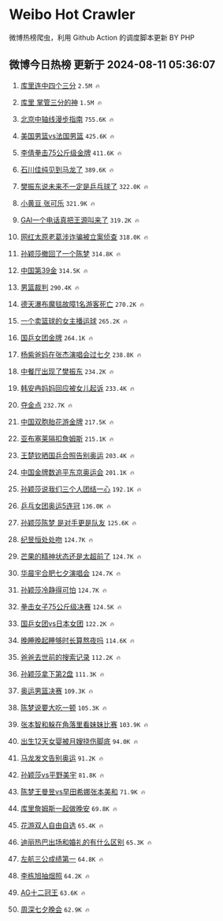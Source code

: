 # Weibo Hot Crawler 



微博热榜爬虫，利用 Github Action 的调度脚本更新 BY PHP 


## 微博今日热榜 更新于 2024-08-11 05:36:07 
1. [库里连中四个三分](https://s.weibo.com/weibo?q=%E5%BA%93%E9%87%8C%E8%BF%9E%E4%B8%AD%E5%9B%9B%E4%B8%AA%E4%B8%89%E5%88%86&t=31&band_rank=1&Refer=top) `2.5M 🔥` 

1. [库里 掌管三分的神](https://s.weibo.com/weibo?q=%E5%BA%93%E9%87%8C%20%E6%8E%8C%E7%AE%A1%E4%B8%89%E5%88%86%E7%9A%84%E7%A5%9E&t=31&band_rank=2&Refer=top) `1.5M 🔥` 

1. [北京中轴线漫步指南](https://s.weibo.com/weibo?q=%23%E5%8C%97%E4%BA%AC%E4%B8%AD%E8%BD%B4%E7%BA%BF%E6%BC%AB%E6%AD%A5%E6%8C%87%E5%8D%97%23&t=31&band_rank=3&Refer=top) `755.6K 🔥` 

1. [美国男篮vs法国男篮](https://s.weibo.com/weibo?q=%23%E7%BE%8E%E5%9B%BD%E7%94%B7%E7%AF%AEvs%E6%B3%95%E5%9B%BD%E7%94%B7%E7%AF%AE%23&t=31&band_rank=4&Refer=top) `425.6K 🔥` 

1. [李倩拳击75公斤级金牌](https://s.weibo.com/weibo?q=%23%E6%9D%8E%E5%80%A9%E6%8B%B3%E5%87%BB75%E5%85%AC%E6%96%A4%E7%BA%A7%E9%87%91%E7%89%8C%23&t=31&band_rank=5&Refer=top) `411.6K 🔥` 

1. [石川佳纯见到马龙了](https://s.weibo.com/weibo?q=%23%E7%9F%B3%E5%B7%9D%E4%BD%B3%E7%BA%AF%E8%A7%81%E5%88%B0%E9%A9%AC%E9%BE%99%E4%BA%86%23&t=31&band_rank=6&Refer=top) `389.6K 🔥` 

1. [樊振东说未来不一定是乒乓球了](https://s.weibo.com/weibo?q=%23%E6%A8%8A%E6%8C%AF%E4%B8%9C%E8%AF%B4%E6%9C%AA%E6%9D%A5%E4%B8%8D%E4%B8%80%E5%AE%9A%E6%98%AF%E4%B9%92%E4%B9%93%E7%90%83%E4%BA%86%23&t=31&band_rank=7&Refer=top) `322.0K 🔥` 

1. [小黄豆 张可乐](https://s.weibo.com/weibo?q=%E5%B0%8F%E9%BB%84%E8%B1%86%20%E5%BC%A0%E5%8F%AF%E4%B9%90&t=31&band_rank=8&Refer=top) `321.9K 🔥` 

1. [GAI一个电话真把王源叫来了](https://s.weibo.com/weibo?q=%23GAI%E4%B8%80%E4%B8%AA%E7%94%B5%E8%AF%9D%E7%9C%9F%E6%8A%8A%E7%8E%8B%E6%BA%90%E5%8F%AB%E6%9D%A5%E4%BA%86%23&t=31&band_rank=9&Refer=top) `319.2K 🔥` 

1. [网红太原老葛涉诈骗被立案侦查](https://s.weibo.com/weibo?q=%23%E7%BD%91%E7%BA%A2%E5%A4%AA%E5%8E%9F%E8%80%81%E8%91%9B%E6%B6%89%E8%AF%88%E9%AA%97%E8%A2%AB%E7%AB%8B%E6%A1%88%E4%BE%A6%E6%9F%A5%23&t=31&band_rank=10&Refer=top) `318.0K 🔥` 

1. [孙颖莎撤回了一个陈梦](https://s.weibo.com/weibo?q=%23%E5%AD%99%E9%A2%96%E8%8E%8E%E6%92%A4%E5%9B%9E%E4%BA%86%E4%B8%80%E4%B8%AA%E9%99%88%E6%A2%A6%23&t=31&band_rank=11&Refer=top) `314.8K 🔥` 

1. [中国第39金](https://s.weibo.com/weibo?q=%E4%B8%AD%E5%9B%BD%E7%AC%AC39%E9%87%91&t=31&band_rank=12&Refer=top) `314.5K 🔥` 

1. [男篮裁判](https://s.weibo.com/weibo?q=%E7%94%B7%E7%AF%AE%E8%A3%81%E5%88%A4&t=31&band_rank=13&Refer=top) `290.4K 🔥` 

1. [德天瀑布魔毯故障1名游客死亡](https://s.weibo.com/weibo?q=%23%E5%BE%B7%E5%A4%A9%E7%80%91%E5%B8%83%E9%AD%94%E6%AF%AF%E6%95%85%E9%9A%9C1%E5%90%8D%E6%B8%B8%E5%AE%A2%E6%AD%BB%E4%BA%A1%23&t=31&band_rank=14&Refer=top) `270.2K 🔥` 

1. [一个卖篮球的女主播运球](https://s.weibo.com/weibo?q=%E4%B8%80%E4%B8%AA%E5%8D%96%E7%AF%AE%E7%90%83%E7%9A%84%E5%A5%B3%E4%B8%BB%E6%92%AD%E8%BF%90%E7%90%83&t=31&band_rank=15&Refer=top) `265.2K 🔥` 

1. [国乒女团金牌](https://s.weibo.com/weibo?q=%23%E5%9B%BD%E4%B9%92%E5%A5%B3%E5%9B%A2%E9%87%91%E7%89%8C%23&t=31&band_rank=16&Refer=top) `264.1K 🔥` 

1. [杨紫爸妈在张杰演唱会过七夕](https://s.weibo.com/weibo?q=%23%E6%9D%A8%E7%B4%AB%E7%88%B8%E5%A6%88%E5%9C%A8%E5%BC%A0%E6%9D%B0%E6%BC%94%E5%94%B1%E4%BC%9A%E8%BF%87%E4%B8%83%E5%A4%95%23&t=31&band_rank=17&Refer=top) `238.8K 🔥` 

1. [中餐厅出现了樊振东](https://s.weibo.com/weibo?q=%E4%B8%AD%E9%A4%90%E5%8E%85%E5%87%BA%E7%8E%B0%E4%BA%86%E6%A8%8A%E6%8C%AF%E4%B8%9C&t=31&band_rank=18&Refer=top) `234.2K 🔥` 

1. [韩安冉妈妈回应被女儿起诉](https://s.weibo.com/weibo?q=%23%E9%9F%A9%E5%AE%89%E5%86%89%E5%A6%88%E5%A6%88%E5%9B%9E%E5%BA%94%E8%A2%AB%E5%A5%B3%E5%84%BF%E8%B5%B7%E8%AF%89%23&t=31&band_rank=19&Refer=top) `233.4K 🔥` 

1. [夺金点](https://s.weibo.com/weibo?q=%E5%A4%BA%E9%87%91%E7%82%B9&t=31&band_rank=20&Refer=top) `232.7K 🔥` 

1. [中国双胞胎花游金牌](https://s.weibo.com/weibo?q=%23%E4%B8%AD%E5%9B%BD%E5%8F%8C%E8%83%9E%E8%83%8E%E8%8A%B1%E6%B8%B8%E9%87%91%E7%89%8C%23&t=31&band_rank=21&Refer=top) `217.5K 🔥` 

1. [亚布塞莱隔扣詹姆斯](https://s.weibo.com/weibo?q=%23%E4%BA%9A%E5%B8%83%E5%A1%9E%E8%8E%B1%E9%9A%94%E6%89%A3%E8%A9%B9%E5%A7%86%E6%96%AF%23&t=31&band_rank=22&Refer=top) `215.1K 🔥` 

1. [王楚钦晒国乒合照告别奥运](https://s.weibo.com/weibo?q=%23%E7%8E%8B%E6%A5%9A%E9%92%A6%E6%99%92%E5%9B%BD%E4%B9%92%E5%90%88%E7%85%A7%E5%91%8A%E5%88%AB%E5%A5%A5%E8%BF%90%23&t=31&band_rank=23&Refer=top) `203.4K 🔥` 

1. [中国金牌数追平东京奥运会](https://s.weibo.com/weibo?q=%23%E4%B8%AD%E5%9B%BD%E9%87%91%E7%89%8C%E6%95%B0%E8%BF%BD%E5%B9%B3%E4%B8%9C%E4%BA%AC%E5%A5%A5%E8%BF%90%E4%BC%9A%23&t=31&band_rank=24&Refer=top) `201.1K 🔥` 

1. [孙颖莎说我们三个人团结一心](https://s.weibo.com/weibo?q=%23%E5%AD%99%E9%A2%96%E8%8E%8E%E8%AF%B4%E6%88%91%E4%BB%AC%E4%B8%89%E4%B8%AA%E4%BA%BA%E5%9B%A2%E7%BB%93%E4%B8%80%E5%BF%83%23&t=31&band_rank=25&Refer=top) `192.1K 🔥` 

1. [乒乓女团奥运5连冠](https://s.weibo.com/weibo?q=%23%E4%B9%92%E4%B9%93%E5%A5%B3%E5%9B%A2%E5%A5%A5%E8%BF%905%E8%BF%9E%E5%86%A0%23&t=31&band_rank=26&Refer=top) `136.0K 🔥` 

1. [孙颖莎陈梦 是对手更是队友](https://s.weibo.com/weibo?q=%E5%AD%99%E9%A2%96%E8%8E%8E%E9%99%88%E6%A2%A6%20%E6%98%AF%E5%AF%B9%E6%89%8B%E6%9B%B4%E6%98%AF%E9%98%9F%E5%8F%8B&t=31&band_rank=27&Refer=top) `125.6K 🔥` 

1. [纪昱恒处处吻](https://s.weibo.com/weibo?q=%E7%BA%AA%E6%98%B1%E6%81%92%E5%A4%84%E5%A4%84%E5%90%BB&t=31&band_rank=28&Refer=top) `124.7K 🔥` 

1. [芒果的精神状态还是太超前了](https://s.weibo.com/weibo?q=%E8%8A%92%E6%9E%9C%E7%9A%84%E7%B2%BE%E7%A5%9E%E7%8A%B6%E6%80%81%E8%BF%98%E6%98%AF%E5%A4%AA%E8%B6%85%E5%89%8D%E4%BA%86&t=31&band_rank=29&Refer=top) `124.7K 🔥` 

1. [华晨宇合肥七夕演唱会](https://s.weibo.com/weibo?q=%23%E5%8D%8E%E6%99%A8%E5%AE%87%E5%90%88%E8%82%A5%E4%B8%83%E5%A4%95%E6%BC%94%E5%94%B1%E4%BC%9A%23&t=31&band_rank=30&Refer=top) `124.7K 🔥` 

1. [孙颖莎冷静得可怕](https://s.weibo.com/weibo?q=%23%E5%AD%99%E9%A2%96%E8%8E%8E%E5%86%B7%E9%9D%99%E5%BE%97%E5%8F%AF%E6%80%95%23&t=31&band_rank=31&Refer=top) `124.7K 🔥` 

1. [拳击女子75公斤级决赛](https://s.weibo.com/weibo?q=%23%E6%8B%B3%E5%87%BB%E5%A5%B3%E5%AD%9075%E5%85%AC%E6%96%A4%E7%BA%A7%E5%86%B3%E8%B5%9B%23&t=31&band_rank=32&Refer=top) `124.5K 🔥` 

1. [国乒女团vs日本女团](https://s.weibo.com/weibo?q=%23%E5%9B%BD%E4%B9%92%E5%A5%B3%E5%9B%A2vs%E6%97%A5%E6%9C%AC%E5%A5%B3%E5%9B%A2%23&t=31&band_rank=33&Refer=top) `122.2K 🔥` 

1. [晚睡晚起睡够时长算熬夜吗](https://s.weibo.com/weibo?q=%23%E6%99%9A%E7%9D%A1%E6%99%9A%E8%B5%B7%E7%9D%A1%E5%A4%9F%E6%97%B6%E9%95%BF%E7%AE%97%E7%86%AC%E5%A4%9C%E5%90%97%23&t=31&band_rank=34&Refer=top) `114.6K 🔥` 

1. [爸爸去世前的搜索记录](https://s.weibo.com/weibo?q=%E7%88%B8%E7%88%B8%E5%8E%BB%E4%B8%96%E5%89%8D%E7%9A%84%E6%90%9C%E7%B4%A2%E8%AE%B0%E5%BD%95&t=31&band_rank=35&Refer=top) `112.2K 🔥` 

1. [孙颖莎拿下第2盘](https://s.weibo.com/weibo?q=%23%E5%AD%99%E9%A2%96%E8%8E%8E%E6%8B%BF%E4%B8%8B%E7%AC%AC2%E7%9B%98%23&t=31&band_rank=36&Refer=top) `111.3K 🔥` 

1. [奥运男篮决赛](https://s.weibo.com/weibo?q=%23%E5%A5%A5%E8%BF%90%E7%94%B7%E7%AF%AE%E5%86%B3%E8%B5%9B%23&t=31&band_rank=37&Refer=top) `109.3K 🔥` 

1. [陈梦说要大吃一顿](https://s.weibo.com/weibo?q=%E9%99%88%E6%A2%A6%E8%AF%B4%E8%A6%81%E5%A4%A7%E5%90%83%E4%B8%80%E9%A1%BF&t=31&band_rank=38&Refer=top) `105.3K 🔥` 

1. [张本智和躲在角落里看妹妹比赛](https://s.weibo.com/weibo?q=%23%E5%BC%A0%E6%9C%AC%E6%99%BA%E5%92%8C%E8%BA%B2%E5%9C%A8%E8%A7%92%E8%90%BD%E9%87%8C%E7%9C%8B%E5%A6%B9%E5%A6%B9%E6%AF%94%E8%B5%9B%23&t=31&band_rank=39&Refer=top) `103.9K 🔥` 

1. [出生12天女婴被月嫂挠伤脚底](https://s.weibo.com/weibo?q=%23%E5%87%BA%E7%94%9F12%E5%A4%A9%E5%A5%B3%E5%A9%B4%E8%A2%AB%E6%9C%88%E5%AB%82%E6%8C%A0%E4%BC%A4%E8%84%9A%E5%BA%95%23&t=31&band_rank=40&Refer=top) `94.0K 🔥` 

1. [马龙发文告别奥运](https://s.weibo.com/weibo?q=%23%E9%A9%AC%E9%BE%99%E5%8F%91%E6%96%87%E5%91%8A%E5%88%AB%E5%A5%A5%E8%BF%90%23&t=31&band_rank=41&Refer=top) `91.2K 🔥` 

1. [孙颖莎vs平野美宇](https://s.weibo.com/weibo?q=%23%E5%AD%99%E9%A2%96%E8%8E%8Evs%E5%B9%B3%E9%87%8E%E7%BE%8E%E5%AE%87%23&t=31&band_rank=42&Refer=top) `81.8K 🔥` 

1. [陈梦王曼昱vs早田希娜张本美和](https://s.weibo.com/weibo?q=%23%E9%99%88%E6%A2%A6%E7%8E%8B%E6%9B%BC%E6%98%B1vs%E6%97%A9%E7%94%B0%E5%B8%8C%E5%A8%9C%E5%BC%A0%E6%9C%AC%E7%BE%8E%E5%92%8C%23&t=31&band_rank=43&Refer=top) `71.9K 🔥` 

1. [库里詹姆斯一起做晚安](https://s.weibo.com/weibo?q=%23%E5%BA%93%E9%87%8C%E8%A9%B9%E5%A7%86%E6%96%AF%E4%B8%80%E8%B5%B7%E5%81%9A%E6%99%9A%E5%AE%89%23&t=31&band_rank=44&Refer=top) `69.8K 🔥` 

1. [花游双人自由自选](https://s.weibo.com/weibo?q=%E8%8A%B1%E6%B8%B8%E5%8F%8C%E4%BA%BA%E8%87%AA%E7%94%B1%E8%87%AA%E9%80%89&t=31&band_rank=45&Refer=top) `65.4K 🔥` 

1. [迪丽热巴出场和婚礼的有什么区别](https://s.weibo.com/weibo?q=%23%E8%BF%AA%E4%B8%BD%E7%83%AD%E5%B7%B4%E5%87%BA%E5%9C%BA%E5%92%8C%E5%A9%9A%E7%A4%BC%E7%9A%84%E6%9C%89%E4%BB%80%E4%B9%88%E5%8C%BA%E5%88%AB%23&t=31&band_rank=46&Refer=top) `65.3K 🔥` 

1. [左航三公成绩第一](https://s.weibo.com/weibo?q=%23%E5%B7%A6%E8%88%AA%E4%B8%89%E5%85%AC%E6%88%90%E7%BB%A9%E7%AC%AC%E4%B8%80%23&t=31&band_rank=47&Refer=top) `64.8K 🔥` 

1. [李栋旭抽烟照](https://s.weibo.com/weibo?q=%23%E6%9D%8E%E6%A0%8B%E6%97%AD%E6%8A%BD%E7%83%9F%E7%85%A7%23&t=31&band_rank=48&Refer=top) `64.2K 🔥` 

1. [AG十二冠王](https://s.weibo.com/weibo?q=%23AG%E5%8D%81%E4%BA%8C%E5%86%A0%E7%8E%8B%23&t=31&band_rank=49&Refer=top) `63.6K 🔥` 

1. [周深七夕晚会](https://s.weibo.com/weibo?q=%23%E5%91%A8%E6%B7%B1%E4%B8%83%E5%A4%95%E6%99%9A%E4%BC%9A%23&t=31&band_rank=50&Refer=top) `62.9K 🔥` 

